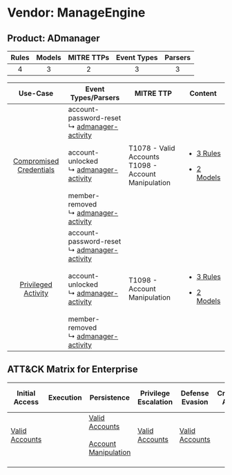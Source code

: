 Vendor: ManageEngine
====================
Product: ADmanager
------------------
| Rules | Models | MITRE TTPs | Event Types | Parsers |
|:-----:|:------:|:----------:|:-----------:|:-------:|
|   4   |   3    |     2      |      3      |    3    |

|                                  Use-Case                                  | Event Types/Parsers                                                                                                                                                                                                                                                                                 | MITRE TTP                                                  | Content                                                                                                                   |
|:--------------------------------------------------------------------------:| --------------------------------------------------------------------------------------------------------------------------------------------------------------------------------------------------------------------------------------------------------------------------------------------------- | ---------------------------------------------------------- | ------------------------------------------------------------------------------------------------------------------------- |
| [Compromised Credentials](../../../UseCases/uc_compromised_credentials.md) |  account-password-reset<br> ↳ [admanager-activity](Parsers/parserContent_admanager-activity.md)<br><br> account-unlocked<br> ↳ [admanager-activity](Parsers/parserContent_admanager-activity.md)<br><br> member-removed<br> ↳ [admanager-activity](Parsers/parserContent_admanager-activity.md)<br> | T1078 - Valid Accounts<br>T1098 - Account Manipulation<br> | [<ul><li>3 Rules</li></ul><ul><li>2 Models</li></ul>](Rules_Models/r_m_manageengine_admanager_Compromised_Credentials.md) |
|     [Privileged Activity](../../../UseCases/uc_privileged_activity.md)     |  account-password-reset<br> ↳ [admanager-activity](Parsers/parserContent_admanager-activity.md)<br><br> account-unlocked<br> ↳ [admanager-activity](Parsers/parserContent_admanager-activity.md)<br><br> member-removed<br> ↳ [admanager-activity](Parsers/parserContent_admanager-activity.md)<br> | T1098 - Account Manipulation<br>                           | [<ul><li>3 Rules</li></ul><ul><li>2 Models</li></ul>](Rules_Models/r_m_manageengine_admanager_Privileged_Activity.md)     |

ATT&CK Matrix for Enterprise
----------------------------
| Initial Access                                                      | Execution | Persistence                                                                                                                                  | Privilege Escalation                                                | Defense Evasion                                                     | Credential Access | Discovery | Lateral Movement | Collection | Command and Control | Exfiltration | Impact |
| ------------------------------------------------------------------- | --------- | -------------------------------------------------------------------------------------------------------------------------------------------- | ------------------------------------------------------------------- | ------------------------------------------------------------------- | ----------------- | --------- | ---------------- | ---------- | ------------------- | ------------ | ------ |
| [Valid Accounts](https://attack.mitre.org/techniques/T1078)<br><br> |           | [Valid Accounts](https://attack.mitre.org/techniques/T1078)<br><br>[Account Manipulation](https://attack.mitre.org/techniques/T1098)<br><br> | [Valid Accounts](https://attack.mitre.org/techniques/T1078)<br><br> | [Valid Accounts](https://attack.mitre.org/techniques/T1078)<br><br> |                   |           |                  |            |                     |              |        |
